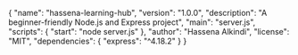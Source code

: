 {
  "name": "hassena-learning-hub",
  "version": "1.0.0",
  "description": "A beginner-friendly Node.js and Express project",
  "main": "server.js",
  "scripts": {
    "start": "node server.js"
  },
  "author": "Hassena Alkindi",
  "license": "MIT",
  "dependencies": {
    "express": "^4.18.2"
  }
}
